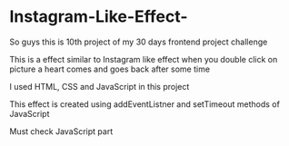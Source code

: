 # Instagram-Like-Effect-

So guys this is 10th project of my 30 days frontend project challenge 

This is a effect similar to Instagram like effect when you double click on picture a heart comes and goes back after some time 

I used HTML, CSS and JavaScript in this project 

This effect is created using addEventListner and setTimeout methods of JavaScript 

Must check JavaScript part 
